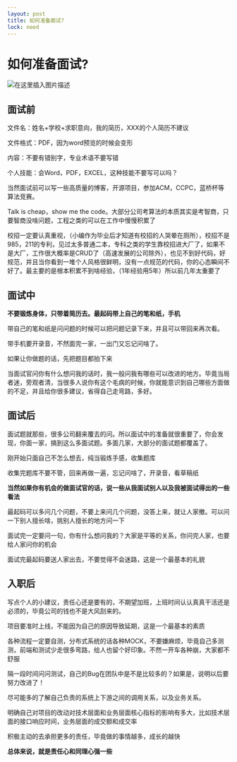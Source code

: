 ```yaml
---
layout: post
title: 如何准备面试?
lock: need
---
```


# 如何准备面试?

![在这里插入图片描述](https://img-blog.csdnimg.cn/69c5fef5d82742838f1ebec11f31135c.png)

## 面试前

文件名：姓名+学校+求职意向，我的简历，XXX的个人简历不建议

文件格式：PDF，因为word预览的时候会变形

内容：不要有错别字，专业术语不要写错

个人技能：会Word，PDF，EXCEL，这种技能不要写可以吗？

当然面试前可以写一些高质量的博客，开源项目，参加ACM，CCPC，蓝桥杯等算法竞赛。

Talk is cheap，show me the code。大部分公司考算法的本质其实是考智商，只要智商没啥问题，工程之类的可以在工作中慢慢积累了

校招一定要认真重视，（小编作为毕业后才知道有校招的人哭晕在厕所），校招不是985，211的专利，见过太多普通二本，专科之类的学生靠校招进大厂了，如果不是大厂，工作很大概率是CRUD了（高速发展的公司除外），也见不到好代码，好规范，并且当你看到一堆个人风格很鲜明，没有一点规范的代码，你的心态瞬间不好了。最主要的是根本积累不到啥经验，（1年经验用5年）所以前几年太重要了

## 面试中

**不要锻炼身体，只带着简历去。最起码带上自己的笔和纸，手机**

带自己的笔和纸是问问题的时候可以把问题记录下来，并且可以带回来再次看。

带手机要开录音，不然面完一家，一出门又忘记问啥了。

如果让你做题的话，先把题目都拍下来

当面试官问你有什么想问我的话时，我一般问我有哪些可以改进的地方。毕竟当局者迷，旁观者清，当很多人说你有这个毛病的时候，你就能意识到自己哪些方面做的不足，并且给你很多建议，省得自己走弯路，多好。

## 面试后

面试题就那些，很多公司翻来覆去的问。所以面试中的准备就很重要了，你会发现，你面一家，搞到这么多面试题。多面几家，大部分的面试题都覆盖了。

刚开始只面自己不怎么想去，纯当锻炼手感，收集题库

收集完题库不要不管，回来再做一遍，忘记问啥了，开录音，看草稿纸

**当然如果你有机会的做面试官的话，说一些从我面试别人以及我被面试得出的一些看法**

最起码可以多问几个问题，不要上来问几个问题，没答上来，就让人家撤。可以问一下别人擅长啥，挑别人擅长的地方问一下

面试完一定要问一句，你有什么想问我的？大家是平等的关系，你问完人家，也要给人家问你的机会

面试完最起码要送人家出去，不要觉得不会迷路，这是一个最基本的礼貌

## 入职后

写点个人的小建议，责任心还是要有的，不期望加班，上班时间认认真真干活还是必须的，毕竟公司的钱也不是大风刮来的。

项目要准时上线，不能因为自己的原因导致延期，这是一个最基本的素质

各种流程一定要自测，分布式系统的话各种MOCK，不要嫌麻烦，毕竟自己多测测，前端和测试少走很多弯路，给人也留个好印象。不然一开车各种崩，大家都不舒服

隔一段时间问问测试，自己的Bug在团队中是不是比较多的？如果是，说明以后要努力改进了！

尽可能多的了解自己负责的系统上下游之间的调用关系，以及业务关系。

明确自己对项目的改动对技术层面和业务层面核心指标的影响有多大，比如技术层面的接口响应时间，业务层面的成交额和成交率

积极主动的去承担更多的责任，毕竟做的事情越多，成长的越快

**总体来说，就是责任心和同理心强一些**

